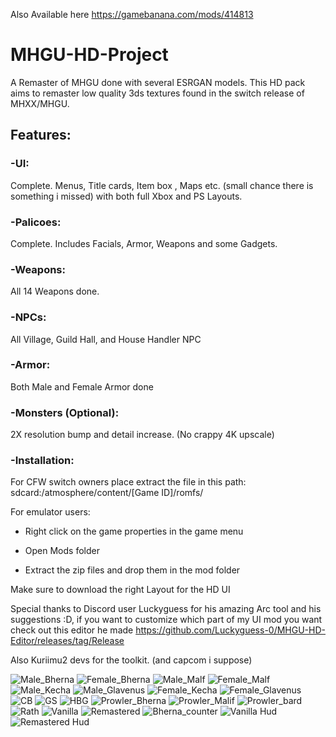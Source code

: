 Also Available here https://gamebanana.com/mods/414813

# MHGU-HD-Project
A Remaster of MHGU done with several ESRGAN models. This HD pack aims to remaster low quality 3ds textures found in the switch release of MHXX/MHGU.

## Features:

### -UI: 
Complete. Menus, Title cards, Item box , Maps etc. (small chance there is something i missed) with both full Xbox and PS Layouts.

### -Palicoes: 
Complete. Includes Facials, Armor, Weapons and some Gadgets.

### -Weapons: 
All 14 Weapons done.

### -NPCs: 
All Village, Guild Hall, and House Handler NPC

### -Armor: 
Both Male and Female Armor done

### -Monsters (Optional): 
2X resolution bump and detail increase.  (No crappy 4K upscale)

### -Installation:
 For CFW switch owners place extract the file in this path: sdcard:/atmosphere/content/[Game ID]/romfs/

For emulator users: 
 * Right click on the game properties in the game menu
 
 * Open Mods folder
 
 * Extract the zip files and drop them in the mod folder 

Make sure to download the right Layout for the HD UI

Special thanks to Discord user Luckyguess for his amazing Arc tool and his suggestions :D, if you want to customize which part of my UI mod you want check out this editor he made https://github.com/Luckyguess-0/MHGU-HD-Editor/releases/tag/Release

Also Kuriimu2 devs for the toolkit. (and capcom i suppose)






![Male_Bherna](https://user-images.githubusercontent.com/118343447/233762700-c84524fe-61a9-4e7c-b78d-8991ec407c0f.png)
![Female_Bherna](https://user-images.githubusercontent.com/118343447/233762686-3f3389e8-aa09-4539-bcd3-60ddd056edec.png)
![Male_Malf](https://user-images.githubusercontent.com/118343447/233762704-8845b956-db3f-466d-aeb5-3f3e687f5218.png)
![Female_Malf](https://user-images.githubusercontent.com/118343447/233762696-d7ba2a64-db27-410f-9c76-3f74ed39ea43.png)
![Male_Kecha](https://user-images.githubusercontent.com/118343447/233762703-aa2c3a15-6418-4c02-9af3-b26d939bf9c5.png)
![Male_Glavenus](https://user-images.githubusercontent.com/118343447/233762702-6dbc339c-d7e2-4d8e-b55a-eb4714e6b8d6.png)
![Female_Kecha](https://user-images.githubusercontent.com/118343447/233762693-c60c844e-2acf-4327-b11b-e07587391eee.png)
![Female_Glavenus](https://user-images.githubusercontent.com/118343447/233762689-e7da5549-22cb-4db2-9fab-56eea839c7e5.png)
![CB](https://user-images.githubusercontent.com/118343447/233762684-522e775c-04b7-4e8d-998e-72c85b275f79.png)
![GS](https://user-images.githubusercontent.com/118343447/233762698-014577bd-cbaa-4c7f-884c-7916fce37618.png)
![HBG](https://user-images.githubusercontent.com/118343447/233762699-9364b13b-89f5-435d-8c4f-d0ec0212f4a4.png)
![Prowler_Bherna](https://user-images.githubusercontent.com/118343447/233762711-ee6291ad-388e-4e6d-82f3-6ba475e726b1.png)
![Prowler_Malif](https://user-images.githubusercontent.com/118343447/233762714-182c911f-8747-42b8-9886-43287ce5fb16.png)
![Prowler_bard](https://user-images.githubusercontent.com/118343447/233762707-9cc391b3-8a59-4ec5-b586-5b5ff87e1aac.png)
![Rath](https://user-images.githubusercontent.com/118343447/233762717-e359c42b-89e1-4451-8ec1-7b8248cf6361.png)
![Vanilla](https://user-images.githubusercontent.com/118343447/233762723-503d5a08-d56b-4658-a3a7-49b34d68c98e.png)
![Remastered](https://user-images.githubusercontent.com/118343447/233762720-83f54ccc-70f1-4c38-8a01-10a3c82e2c51.png)
![Bherna_counter](https://user-images.githubusercontent.com/118343447/233762679-6e389b7f-ac80-4ca3-bda3-16e0cb5d3c84.png)
![Vanilla Hud](https://user-images.githubusercontent.com/118343447/233762722-d87e0d40-7d96-4a78-bc93-6b72502cfe04.png)
![Remastered Hud](https://user-images.githubusercontent.com/118343447/233762719-ca1a00b3-3c04-4aa8-8d55-34ff9d55193b.png)














